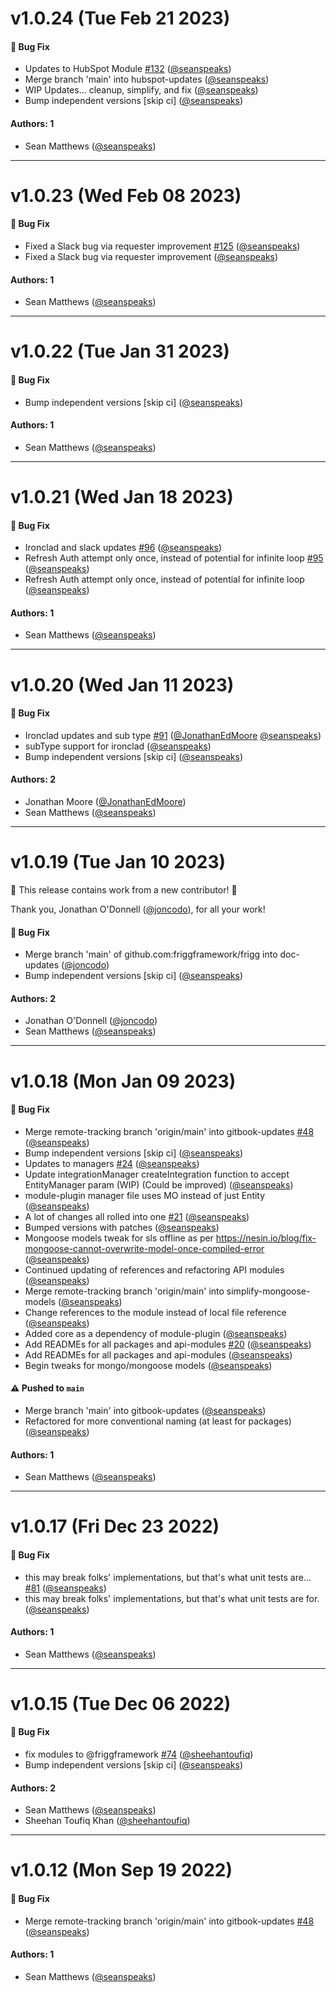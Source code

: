 # v1.0.24 (Tue Feb 21 2023)

#### 🐛 Bug Fix

- Updates to HubSpot Module [#132](https://github.com/friggframework/frigg/pull/132) ([@seanspeaks](https://github.com/seanspeaks))
- Merge branch 'main' into hubspot-updates ([@seanspeaks](https://github.com/seanspeaks))
- WIP Updates... cleanup, simplify, and fix ([@seanspeaks](https://github.com/seanspeaks))
- Bump independent versions \[skip ci\] ([@seanspeaks](https://github.com/seanspeaks))

#### Authors: 1

- Sean Matthews ([@seanspeaks](https://github.com/seanspeaks))

---

# v1.0.23 (Wed Feb 08 2023)

#### 🐛 Bug Fix

- Fixed a Slack bug via requester improvement [#125](https://github.com/friggframework/frigg/pull/125) ([@seanspeaks](https://github.com/seanspeaks))
- Fixed a Slack bug via requester improvement ([@seanspeaks](https://github.com/seanspeaks))

#### Authors: 1

- Sean Matthews ([@seanspeaks](https://github.com/seanspeaks))

---

# v1.0.22 (Tue Jan 31 2023)

#### 🐛 Bug Fix

- Bump independent versions \[skip ci\] ([@seanspeaks](https://github.com/seanspeaks))

#### Authors: 1

- Sean Matthews ([@seanspeaks](https://github.com/seanspeaks))

---

# v1.0.21 (Wed Jan 18 2023)

#### 🐛 Bug Fix

- Ironclad and slack updates [#96](https://github.com/friggframework/frigg/pull/96) ([@seanspeaks](https://github.com/seanspeaks))
- Refresh Auth attempt only once, instead of potential for infinite loop [#95](https://github.com/friggframework/frigg/pull/95) ([@seanspeaks](https://github.com/seanspeaks))
- Refresh Auth attempt only once, instead of potential for infinite loop ([@seanspeaks](https://github.com/seanspeaks))

#### Authors: 1

- Sean Matthews ([@seanspeaks](https://github.com/seanspeaks))

---

# v1.0.20 (Wed Jan 11 2023)

#### 🐛 Bug Fix

- Ironclad updates and sub type [#91](https://github.com/friggframework/frigg/pull/91) ([@JonathanEdMoore](https://github.com/JonathanEdMoore) [@seanspeaks](https://github.com/seanspeaks))
- subType support for ironclad ([@seanspeaks](https://github.com/seanspeaks))
- Bump independent versions \[skip ci\] ([@seanspeaks](https://github.com/seanspeaks))

#### Authors: 2

- Jonathan Moore ([@JonathanEdMoore](https://github.com/JonathanEdMoore))
- Sean Matthews ([@seanspeaks](https://github.com/seanspeaks))

---

# v1.0.19 (Tue Jan 10 2023)

:tada: This release contains work from a new contributor! :tada:

Thank you, Jonathan O'Donnell ([@joncodo](https://github.com/joncodo)), for all your work!

#### 🐛 Bug Fix

- Merge branch 'main' of github.com:friggframework/frigg into doc-updates ([@joncodo](https://github.com/joncodo))
- Bump independent versions \[skip ci\] ([@seanspeaks](https://github.com/seanspeaks))

#### Authors: 2

- Jonathan O'Donnell ([@joncodo](https://github.com/joncodo))
- Sean Matthews ([@seanspeaks](https://github.com/seanspeaks))

---

# v1.0.18 (Mon Jan 09 2023)

#### 🐛 Bug Fix

- Merge remote-tracking branch 'origin/main' into gitbook-updates [#48](https://github.com/friggframework/frigg/pull/48) ([@seanspeaks](https://github.com/seanspeaks))
- Bump independent versions \[skip ci\] ([@seanspeaks](https://github.com/seanspeaks))
- Updates to managers [#24](https://github.com/friggframework/frigg/pull/24) ([@seanspeaks](https://github.com/seanspeaks))
- Update integrationManager createIntegration function to accept EntityManager param (WIP) (Could be improved) ([@seanspeaks](https://github.com/seanspeaks))
- module-plugin manager file uses MO instead of just Entity ([@seanspeaks](https://github.com/seanspeaks))
- A lot of changes all rolled into one [#21](https://github.com/friggframework/frigg/pull/21) ([@seanspeaks](https://github.com/seanspeaks))
- Bumped versions with patches ([@seanspeaks](https://github.com/seanspeaks))
- Mongoose models tweak for sls offline as per https://nesin.io/blog/fix-mongoose-cannot-overwrite-model-once-compiled-error ([@seanspeaks](https://github.com/seanspeaks))
- Continued updating of references and refactoring API modules ([@seanspeaks](https://github.com/seanspeaks))
- Merge remote-tracking branch 'origin/main' into simplify-mongoose-models ([@seanspeaks](https://github.com/seanspeaks))
- Change references to the module instead of local file reference ([@seanspeaks](https://github.com/seanspeaks))
- Added core as a dependency of module-plugin ([@seanspeaks](https://github.com/seanspeaks))
- Add READMEs for all packages and api-modules [#20](https://github.com/friggframework/frigg/pull/20) ([@seanspeaks](https://github.com/seanspeaks))
- Add READMEs for all packages and api-modules ([@seanspeaks](https://github.com/seanspeaks))
- Begin tweaks for mongo/mongoose models ([@seanspeaks](https://github.com/seanspeaks))

#### ⚠️ Pushed to `main`

- Merge branch 'main' into gitbook-updates ([@seanspeaks](https://github.com/seanspeaks))
- Refactored for more conventional naming (at least for packages) ([@seanspeaks](https://github.com/seanspeaks))

#### Authors: 1

- Sean Matthews ([@seanspeaks](https://github.com/seanspeaks))

---

# v1.0.17 (Fri Dec 23 2022)

#### 🐛 Bug Fix

- this may break folks' implementations, but that's what unit tests are… [#81](https://github.com/friggframework/frigg/pull/81) ([@seanspeaks](https://github.com/seanspeaks))
- this may break folks' implementations, but that's what unit tests are for. ([@seanspeaks](https://github.com/seanspeaks))

#### Authors: 1

- Sean Matthews ([@seanspeaks](https://github.com/seanspeaks))

---

# v1.0.15 (Tue Dec 06 2022)

#### 🐛 Bug Fix

- fix modules to @friggframework [#74](https://github.com/friggframework/frigg/pull/74) ([@sheehantoufiq](https://github.com/sheehantoufiq))
- Bump independent versions \[skip ci\] ([@seanspeaks](https://github.com/seanspeaks))

#### Authors: 2

- Sean Matthews ([@seanspeaks](https://github.com/seanspeaks))
- Sheehan Toufiq Khan ([@sheehantoufiq](https://github.com/sheehantoufiq))

---

# v1.0.12 (Mon Sep 19 2022)

#### 🐛 Bug Fix

- Merge remote-tracking branch 'origin/main' into gitbook-updates [#48](https://github.com/friggframework/frigg/pull/48) ([@seanspeaks](https://github.com/seanspeaks))

#### Authors: 1

- Sean Matthews ([@seanspeaks](https://github.com/seanspeaks))
